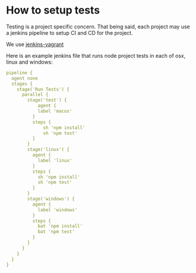 # How to setup tests

Testing is a project specific concern. That being said, each project may use a jenkins pipeline to setup CI and CD for the project.

We use [jenkins-vagrant](https://github.com/etclabscore/jenkins-vagrant)

Here is an example jenkins file that runs node project tests in each of osx, linux and windows:

```yaml
pipeline {
  agent none
  stages {
    stage('Run Tests') {
      parallel {
        stage('test') {
	        agent {
            label 'macos'
          }
          steps {
              sh 'npm install'
              sh 'npm test'
          }
        }
        stage('linux') {
          agent {
            label 'linux'
          }
          steps {
            sh 'npm install'
            sh 'npm test'
          }
        }
        stage('windows') {
          agent {
            label 'windows'
          }
          steps {
            bat 'npm install'
            bat 'npm test'
          }
        }
      }
    }
  }
}
```
